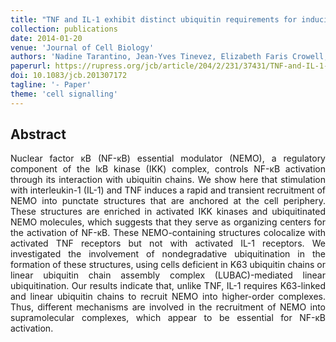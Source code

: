 ```yaml
---
title: "TNF and IL-1 exhibit distinct ubiquitin requirements for inducing NEMO–IKK supramolecular structures"
collection: publications
date: 2014-01-20
venue: 'Journal of Cell Biology'
authors: 'Nadine Tarantino, Jean-Yves Tinevez, Elizabeth Faris Crowell, Bertrand Boisson, Ricardo Henriques, Musa Mhlanga, Fabrice Agou, Alain Israël, Emmanuel Laplantine'
paperurl: https://rupress.org/jcb/article/204/2/231/37431/TNF-and-IL-1-exhibit-distinct-ubiquitin
doi: 10.1083/jcb.201307172
tagline: '- Paper'
theme: 'cell signalling'
---
```


<h2> Abstract </h2>
<p align= "justify">
Nuclear factor κB (NF-κB) essential modulator (NEMO), a regulatory component of the IκB kinase (IKK) complex, controls NF-κB activation through its interaction with ubiquitin chains. We show here that stimulation with interleukin-1 (IL-1) and TNF induces a rapid and transient recruitment of NEMO into punctate structures that are anchored at the cell periphery. These structures are enriched in activated IKK kinases and ubiquitinated NEMO molecules, which suggests that they serve as organizing centers for the activation of NF-κB. These NEMO-containing structures colocalize with activated TNF receptors but not with activated IL-1 receptors. We investigated the involvement of nondegradative ubiquitination in the formation of these structures, using cells deficient in K63 ubiquitin chains or linear ubiquitin chain assembly complex (LUBAC)-mediated linear ubiquitination. Our results indicate that, unlike TNF, IL-1 requires K63-linked and linear ubiquitin chains to recruit NEMO into higher-order complexes. Thus, different mechanisms are involved in the recruitment of NEMO into supramolecular complexes, which appear to be essential for NF-κB activation.
